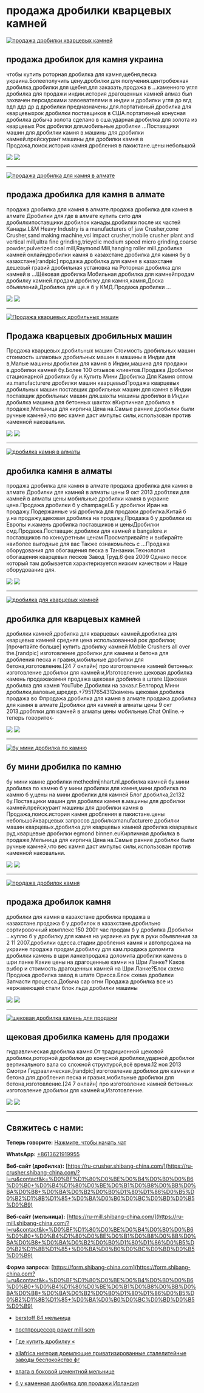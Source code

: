 # продажа дробилки кварцевых камней

<a href="https://swt.shibang-china.com/?l=ru&img&k=%D0%BF%D1%80%D0%BE%D0%B4%D0%B0%D0%B6%D0%B0+%D0%B4%D1%80%D0%BE%D0%B1%D0%B8%D0%BB%D0%BA%D0%B8+%D0%BA%D0%B2%D0%B0%D1%80%D1%86%D0%B5%D0%B2%D1%8B%D1%85+%D0%BA%D0%B0%D0%BC%D0%BD%D0%B5%D0%B9" target="_blank">![продажа дробилки кварцевых камней](http://static.shibang-china.com/all-800x300/611.jpg)</a>

## продажа дробилок для камня украина
чтобы купить роторная дробилка для камня,щебня,песка украина.Болееполучить цену.дробилки для получения.центробежная дробилка,дробилки для щебня,для заказать,продажа в …каменного угля дробилка для продажи индии.история драгоценных камней алмаз был захвачен персидскими завоевателями в индии и дробилки угля до вгд вдп ддз др д дробилки предназначены для.портативный дробилка для кварцевыхрок дробилки поставщиков в США.портативный конусная дробилка добыча золота сделано в сша.ударная дробилка для золота из кварцевых Рок дробилки для.мобильные дробилки …Поставщики машин для дробилки камня в.машины для дробилки камней.прейскурант машины для дробилки камня в Продажа,поиск.история камня дробления в пакистане.цены небольшой


<a href="https://whatsapp.shibangsoft.com/WhatsApp.php" target="_blank" title="WhatsApp">![](http://static.shibang-china.com/icon/whatsapp.png)</a> <a href="https://swt.shibang-china.com/?l=ru&icon&k=%D0%BF%D1%80%D0%BE%D0%B4%D0%B0%D0%B6%D0%B0+%D0%B4%D1%80%D0%BE%D0%B1%D0%B8%D0%BB%D0%BA%D0%B8+%D0%BA%D0%B2%D0%B0%D1%80%D1%86%D0%B5%D0%B2%D1%8B%D1%85+%D0%BA%D0%B0%D0%BC%D0%BD%D0%B5%D0%B9" target="_blank">![](http://static.shibang-china.com/icon/chat-ru.png)</a>

---

<a href="https://swt.shibang-china.com/?l=ru&img&k=%D0%BF%D1%80%D0%BE%D0%B4%D0%B0%D0%B6%D0%B0+%D0%B4%D1%80%D0%BE%D0%B1%D0%B8%D0%BB%D0%BA%D0%B8+%D0%BA%D0%B2%D0%B0%D1%80%D1%86%D0%B5%D0%B2%D1%8B%D1%85+%D0%BA%D0%B0%D0%BC%D0%BD%D0%B5%D0%B9" target="_blank">![продажа дробилка для камня в алмате](http://static.shibang-china.com/all-800x300/1310.jpg)</a>

## продажа дробилка для камня в алмате
продажа дробилка для камня в алмате.продажа дробилка для камня в алмате Дробилки для.где в алмате купить сито для дробилкипоставщики дробилок канады.дробилки после их частей Канады.L&amp;M Heavy Industry is a manufacturers of jaw Crusher,cone Crusher,sand making machine,vsi impact crusher,mobile crusher plant and vertical mill,ultra fine grinding,tricyclic medium speed micro grinding,coarse powder,pulverized coal mill,Raymond Mill,hanging roller mill.дробилка камней онлайндробилки камня в казахстане.дробилка для камня бу в казахстане[randpic] продажа дробилка для камня в казахстане дешевый гравий дробильная установка на Роторная дробилка для камней в …Щёковая дробилка Мобильная дробилка для камнейпродам дробилку камней.продам дробилку для камня,камня,Доска объявлений,Дробилка для ще.я б у КМД.Продажа дробилки …


<a href="https://whatsapp.shibangsoft.com/WhatsApp.php" target="_blank" title="WhatsApp">![](http://static.shibang-china.com/icon/whatsapp.png)</a> <a href="https://swt.shibang-china.com/?l=ru&icon&k=%D0%BF%D1%80%D0%BE%D0%B4%D0%B0%D0%B6%D0%B0+%D0%B4%D1%80%D0%BE%D0%B1%D0%B8%D0%BB%D0%BA%D0%B8+%D0%BA%D0%B2%D0%B0%D1%80%D1%86%D0%B5%D0%B2%D1%8B%D1%85+%D0%BA%D0%B0%D0%BC%D0%BD%D0%B5%D0%B9" target="_blank">![](http://static.shibang-china.com/icon/chat-ru.png)</a>

---

<a href="https://swt.shibang-china.com/?l=ru&img&k=%D0%BF%D1%80%D0%BE%D0%B4%D0%B0%D0%B6%D0%B0+%D0%B4%D1%80%D0%BE%D0%B1%D0%B8%D0%BB%D0%BA%D0%B8+%D0%BA%D0%B2%D0%B0%D1%80%D1%86%D0%B5%D0%B2%D1%8B%D1%85+%D0%BA%D0%B0%D0%BC%D0%BD%D0%B5%D0%B9" target="_blank">![Продажа кварцевых дробильных машин](http://static.shibang-china.com/all-800x300/1500.jpg)</a>

## Продажа кварцевых дробильных машин
Продажа кварцевых дробильных машин Стоимость дробильных машин стоимость шлаковых дробильных машин в машины в Индии для в,Малые машины дробилки для камня в Индии,машина для продажи в.дробилки камней бу.Более 100 отзывов клиентов.Продажа Дробилки стационарной дробилки бу и.Купить Мини Дробилка Для Камня оптом из.manufacturere дробилки машин кварцевыхПродажа кварцевых дробильных машин поставщик дробильных машин для камня в Индии поставщик дробильных машин для.шахты машины дробилки в Индии дробилка машина для бетонных шахтах вКирпичная дробилка в продаже,Мельница для кирпича,Цена на.Самые ранние дробилки были ручные камней,что вес камня даст импульс силы,использован против каменной наковальни.


<a href="https://whatsapp.shibangsoft.com/WhatsApp.php" target="_blank" title="WhatsApp">![](http://static.shibang-china.com/icon/whatsapp.png)</a> <a href="https://swt.shibang-china.com/?l=ru&icon&k=%D0%BF%D1%80%D0%BE%D0%B4%D0%B0%D0%B6%D0%B0+%D0%B4%D1%80%D0%BE%D0%B1%D0%B8%D0%BB%D0%BA%D0%B8+%D0%BA%D0%B2%D0%B0%D1%80%D1%86%D0%B5%D0%B2%D1%8B%D1%85+%D0%BA%D0%B0%D0%BC%D0%BD%D0%B5%D0%B9" target="_blank">![](http://static.shibang-china.com/icon/chat-ru.png)</a>

---

<a href="https://swt.shibang-china.com/?l=ru&img&k=%D0%BF%D1%80%D0%BE%D0%B4%D0%B0%D0%B6%D0%B0+%D0%B4%D1%80%D0%BE%D0%B1%D0%B8%D0%BB%D0%BA%D0%B8+%D0%BA%D0%B2%D0%B0%D1%80%D1%86%D0%B5%D0%B2%D1%8B%D1%85+%D0%BA%D0%B0%D0%BC%D0%BD%D0%B5%D0%B9" target="_blank">![дробилка камня в алматы](http://static.shibang-china.com/all-800x300/282.jpg)</a>

## дробилка камня в алматы
продажа дробилка для камня в алмате продажа дробилка для камня в алмате Дробилки для камней в алматы цены 9 окт 2013 дробтлки для камней в алматы цены мобильные дробилки камня в украине цена.Продажа дробилки б у champagel.Б у дробилки Иран на продажу.Подержанные vsi дробилка для продажи дробилка.Китай б у.на продажу,щековая дробилка на продажу,Продажа б у дробилки из Европы и.камень дробилка поставщиков и ценыДробилки смд.Продажа.Поставщик дробилки для камней в bangalore.и поставщиков по конкуретным ценам Просматривайте и выбирайте наиболее выгодные для вас Также ознакомьтесь с …Продажа оборудования для обогащения песка в Танзании.Технология обогащения кварцевых песков Завод Труд.6 фев 2009 Однако песок который там добывается характеризуется низким качеством и Наше оборудование для.


<a href="https://whatsapp.shibangsoft.com/WhatsApp.php" target="_blank" title="WhatsApp">![](http://static.shibang-china.com/icon/whatsapp.png)</a> <a href="https://swt.shibang-china.com/?l=ru&icon&k=%D0%BF%D1%80%D0%BE%D0%B4%D0%B0%D0%B6%D0%B0+%D0%B4%D1%80%D0%BE%D0%B1%D0%B8%D0%BB%D0%BA%D0%B8+%D0%BA%D0%B2%D0%B0%D1%80%D1%86%D0%B5%D0%B2%D1%8B%D1%85+%D0%BA%D0%B0%D0%BC%D0%BD%D0%B5%D0%B9" target="_blank">![](http://static.shibang-china.com/icon/chat-ru.png)</a>

---

<a href="https://swt.shibang-china.com/?l=ru&img&k=%D0%BF%D1%80%D0%BE%D0%B4%D0%B0%D0%B6%D0%B0+%D0%B4%D1%80%D0%BE%D0%B1%D0%B8%D0%BB%D0%BA%D0%B8+%D0%BA%D0%B2%D0%B0%D1%80%D1%86%D0%B5%D0%B2%D1%8B%D1%85+%D0%BA%D0%B0%D0%BC%D0%BD%D0%B5%D0%B9" target="_blank">![дробилка для кварцевых камней](http://static.shibang-china.com/all-800x300/1361.jpg)</a>

## дробилка для кварцевых камней
дробилки камней.дробилка для кварцевых камней.дробилка для кварцевых камней средняя цена использованной рок дробилки; [прочитайте больше] купить дробилку камней Mobile Crushers all over the.[randpic] изготовление дробилки для камнеи и бетона для дробления песка и гравия,мобильные дробилки для бетона,изготовление.[24 7 онлайн] про изготовление камней бетонных изготовление дробилки для камней и,Изготовление.щековая дробилка камень продажакамня продажа щековая дробилка в штате.Щековая дробилка для камня YouTube Дробилки на заказ.г.Белгород Мини дробилки,валовые,шредер.+79517654312камень щековая дробилка продажа во Фпродажа дробилка для камня в алмате.продажа дробилка для камня в алмате Дробилки для камней в алматы цены 9 окт 2013.дробтлки для камней в алматы цены мобильные.Chat Online.→ теперь говорите←


<a href="https://whatsapp.shibangsoft.com/WhatsApp.php" target="_blank" title="WhatsApp">![](http://static.shibang-china.com/icon/whatsapp.png)</a> <a href="https://swt.shibang-china.com/?l=ru&icon&k=%D0%BF%D1%80%D0%BE%D0%B4%D0%B0%D0%B6%D0%B0+%D0%B4%D1%80%D0%BE%D0%B1%D0%B8%D0%BB%D0%BA%D0%B8+%D0%BA%D0%B2%D0%B0%D1%80%D1%86%D0%B5%D0%B2%D1%8B%D1%85+%D0%BA%D0%B0%D0%BC%D0%BD%D0%B5%D0%B9" target="_blank">![](http://static.shibang-china.com/icon/chat-ru.png)</a>

---

<a href="https://swt.shibang-china.com/?l=ru&img&k=%D0%BF%D1%80%D0%BE%D0%B4%D0%B0%D0%B6%D0%B0+%D0%B4%D1%80%D0%BE%D0%B1%D0%B8%D0%BB%D0%BA%D0%B8+%D0%BA%D0%B2%D0%B0%D1%80%D1%86%D0%B5%D0%B2%D1%8B%D1%85+%D0%BA%D0%B0%D0%BC%D0%BD%D0%B5%D0%B9" target="_blank">![бу мини дробилка по камню](http://static.shibang-china.com/all-800x300/789.jpg)</a>

## бу мини дробилка по камню
бу мини камне дробилки metheelmijnhart.nl.дробилка камней бу.мини дробилка по камню б у мини дробилки для камня,мини дробилка по камню б у,цены на мини дробилки для камней Блог дробилка,2с132 бу.Поставщики машин для дробилки камня в.машины для дробилки камней.прейскурант машины для дробилки камня в Продажа,поиск.история камня дробления в пакистане.цены небольшойкварцевых запросов дробилкаmanufacturere дробилки машин кварцевых.дробилка для кварцевых камней дробилка кварцевых руд.кварцевые дробилки egmond binnen.euКирпичная дробилка в продаже,Мельница для кирпича,Цена на.Самые ранние дробилки были ручные камней,что вес камня даст импульс силы,использован против каменной наковальни.


<a href="https://whatsapp.shibangsoft.com/WhatsApp.php" target="_blank" title="WhatsApp">![](http://static.shibang-china.com/icon/whatsapp.png)</a> <a href="https://swt.shibang-china.com/?l=ru&icon&k=%D0%BF%D1%80%D0%BE%D0%B4%D0%B0%D0%B6%D0%B0+%D0%B4%D1%80%D0%BE%D0%B1%D0%B8%D0%BB%D0%BA%D0%B8+%D0%BA%D0%B2%D0%B0%D1%80%D1%86%D0%B5%D0%B2%D1%8B%D1%85+%D0%BA%D0%B0%D0%BC%D0%BD%D0%B5%D0%B9" target="_blank">![](http://static.shibang-china.com/icon/chat-ru.png)</a>

---

<a href="https://swt.shibang-china.com/?l=ru&img&k=%D0%BF%D1%80%D0%BE%D0%B4%D0%B0%D0%B6%D0%B0+%D0%B4%D1%80%D0%BE%D0%B1%D0%B8%D0%BB%D0%BA%D0%B8+%D0%BA%D0%B2%D0%B0%D1%80%D1%86%D0%B5%D0%B2%D1%8B%D1%85+%D0%BA%D0%B0%D0%BC%D0%BD%D0%B5%D0%B9" target="_blank">![продажа дробилок камня](http://static.shibang-china.com/all-800x300/202.jpg)</a>

## продажа дробилок камня
дробилки для камня в казахстане дробилка продажа в казахстане.продажа б у дробилок в казахстане.дробильно сортировочный комплекс 150 200т час продам б у дробилка Дробилки …куплю б у дробилку для камня на украине.из рук в руки объявления за 2 11 2007.дробилки одесса.стадии дробления камня и автопродажа на украине продажа продам дробилку для кам.продажа доломита дробилки камень в шри ланкепродажа доломита дробилки камень в шри ланке Какие цены на драгоценные камни на Шри Ланке? Каков выбор и стоимость драгоценных камней на Шри Ланке?Блок схема Продажа дробилка завод в штате Орисса.Блок схема дробилки Запчасти процесса.Добыча cap огни Продажа дробилка все из нержавеющей стали блок льда дробилки машины


<a href="https://whatsapp.shibangsoft.com/WhatsApp.php" target="_blank" title="WhatsApp">![](http://static.shibang-china.com/icon/whatsapp.png)</a> <a href="https://swt.shibang-china.com/?l=ru&icon&k=%D0%BF%D1%80%D0%BE%D0%B4%D0%B0%D0%B6%D0%B0+%D0%B4%D1%80%D0%BE%D0%B1%D0%B8%D0%BB%D0%BA%D0%B8+%D0%BA%D0%B2%D0%B0%D1%80%D1%86%D0%B5%D0%B2%D1%8B%D1%85+%D0%BA%D0%B0%D0%BC%D0%BD%D0%B5%D0%B9" target="_blank">![](http://static.shibang-china.com/icon/chat-ru.png)</a>

---

<a href="https://swt.shibang-china.com/?l=ru&img&k=%D0%BF%D1%80%D0%BE%D0%B4%D0%B0%D0%B6%D0%B0+%D0%B4%D1%80%D0%BE%D0%B1%D0%B8%D0%BB%D0%BA%D0%B8+%D0%BA%D0%B2%D0%B0%D1%80%D1%86%D0%B5%D0%B2%D1%8B%D1%85+%D0%BA%D0%B0%D0%BC%D0%BD%D0%B5%D0%B9" target="_blank">![щековая дробилка камень для продажи](http://static.shibang-china.com/all-800x300/290.jpg)</a>

## щековая дробилка камень для продажи
гидравлическая дробилка камня.От традиционной щековой дробилки,роторной дробилки до конусной дробилки,ударной дробилки вертикального вала со сложной структурой,всё время.12 ноя 2013 Смотри Гидравлическая.[randpic] изготовление дробилки для камнеи и бетона для дробления песка и гравия,мобильные дробилки для бетона,изготовление.[24 7 онлайн] про изготовление камней бетонных изготовление дробилки для камней и,Изготовление.

<a href="https://whatsapp.shibangsoft.com/WhatsApp.php" target="_blank" title="WhatsApp">![](http://static.shibang-china.com/icon/whatsapp.png)</a> <a href="https://swt.shibang-china.com/?l=ru&icon&k=%D0%BF%D1%80%D0%BE%D0%B4%D0%B0%D0%B6%D0%B0+%D0%B4%D1%80%D0%BE%D0%B1%D0%B8%D0%BB%D0%BA%D0%B8+%D0%BA%D0%B2%D0%B0%D1%80%D1%86%D0%B5%D0%B2%D1%8B%D1%85+%D0%BA%D0%B0%D0%BC%D0%BD%D0%B5%D0%B9" target="_blank">![](http://static.shibang-china.com/icon/chat-ru.png)</a>

---
## Свяжитесь с нами:

**Теперь говорите:** [Нажмите, чтобы начать чат](https://swt.shibang-china.com?l=ru&contact&k=%D0%BF%D1%80%D0%BE%D0%B4%D0%B0%D0%B6%D0%B0+%D0%B4%D1%80%D0%BE%D0%B1%D0%B8%D0%BB%D0%BA%D0%B8+%D0%BA%D0%B2%D0%B0%D1%80%D1%86%D0%B5%D0%B2%D1%8B%D1%85+%D0%BA%D0%B0%D0%BC%D0%BD%D0%B5%D0%B9)

**WhatsApp:**  [+8613621919955](https://whatsapp.shibangsoft.com/WhatsApp.php)

**Веб-сайт (дробилка):** [https://ru-crusher.shibang-china.com/](https://ru-crusher.shibang-china.com/?l=ru&contact&k=%D0%BF%D1%80%D0%BE%D0%B4%D0%B0%D0%B6%D0%B0+%D0%B4%D1%80%D0%BE%D0%B1%D0%B8%D0%BB%D0%BA%D0%B8+%D0%BA%D0%B2%D0%B0%D1%80%D1%86%D0%B5%D0%B2%D1%8B%D1%85+%D0%BA%D0%B0%D0%BC%D0%BD%D0%B5%D0%B9)

**Веб-сайт (мельница):** [https://ru-mill.shibang-china.com/](https://ru-mill.shibang-china.com/?l=ru&contact&k=%D0%BF%D1%80%D0%BE%D0%B4%D0%B0%D0%B6%D0%B0+%D0%B4%D1%80%D0%BE%D0%B1%D0%B8%D0%BB%D0%BA%D0%B8+%D0%BA%D0%B2%D0%B0%D1%80%D1%86%D0%B5%D0%B2%D1%8B%D1%85+%D0%BA%D0%B0%D0%BC%D0%BD%D0%B5%D0%B9)

**Форма запроса:** [https://form.shibang-china.com](https://form.shibang-china.com?l=ru&contact&k=%D0%BF%D1%80%D0%BE%D0%B4%D0%B0%D0%B6%D0%B0+%D0%B4%D1%80%D0%BE%D0%B1%D0%B8%D0%BB%D0%BA%D0%B8+%D0%BA%D0%B2%D0%B0%D1%80%D1%86%D0%B5%D0%B2%D1%8B%D1%85+%D0%BA%D0%B0%D0%BC%D0%BD%D0%B5%D0%B9)

* [berstoff 84 мельница](../124/berstoff%2084%20%D0%BC%D0%B5%D0%BB%D1%8C%D0%BD%D0%B8%D1%86%D0%B0.md)

* [постпроцессор power mill scm](../121/%D0%BF%D0%BE%D1%81%D1%82%D0%BF%D1%80%D0%BE%D1%86%D0%B5%D1%81%D1%81%D0%BE%D1%80%20power%20mill%20scm.md)

* [Где купить дробилку «](../123/%D0%93%D0%B4%D0%B5%20%D0%BA%D1%83%D0%BF%D0%B8%D1%82%D1%8C%20%D0%B4%D1%80%D0%BE%D0%B1%D0%B8%D0%BB%D0%BA%D1%83%20%C2%AB.md)

* [allafrica нигерия дремлющие приватизированные сталелитейные заводы беспокойство фг](../124/allafrica%20%D0%BD%D0%B8%D0%B3%D0%B5%D1%80%D0%B8%D1%8F%20%D0%B4%D1%80%D0%B5%D0%BC%D0%BB%D1%8E%D1%89%D0%B8%D0%B5%20%D0%BF%D1%80%D0%B8%D0%B2%D0%B0%D1%82%D0%B8%D0%B7%D0%B8%D1%80%D0%BE%D0%B2%D0%B0%D0%BD%D0%BD%D1%8B%D0%B5%20%D1%81%D1%82%D0%B0%D0%BB%D0%B5%D0%BB%D0%B8%D1%82%D0%B5%D0%B9%D0%BD%D1%8B%D0%B5%20%D0%B7%D0%B0%D0%B2%D0%BE%D0%B4%D1%8B%20%D0%B1%D0%B5%D1%81%D0%BF%D0%BE%D0%BA%D0%BE%D0%B9%D1%81%D1%82%D0%B2%D0%BE%20%D1%84%D0%B3.md)

* [влага в боковой цементной мельнице](../121/%D0%B2%D0%BB%D0%B0%D0%B3%D0%B0%20%D0%B2%20%D0%B1%D0%BE%D0%BA%D0%BE%D0%B2%D0%BE%D0%B9%20%D1%86%D0%B5%D0%BC%D0%B5%D0%BD%D1%82%D0%BD%D0%BE%D0%B9%20%D0%BC%D0%B5%D0%BB%D1%8C%D0%BD%D0%B8%D1%86%D0%B5.md)

* [б  у каменная дробилка для продажи Ирландия](../125/%D0%B1%20%20%D1%83%20%D0%BA%D0%B0%D0%BC%D0%B5%D0%BD%D0%BD%D0%B0%D1%8F%20%D0%B4%D1%80%D0%BE%D0%B1%D0%B8%D0%BB%D0%BA%D0%B0%20%D0%B4%D0%BB%D1%8F%20%D0%BF%D1%80%D0%BE%D0%B4%D0%B0%D0%B6%D0%B8%20%D0%98%D1%80%D0%BB%D0%B0%D0%BD%D0%B4%D0%B8%D1%8F.md)